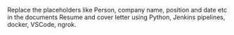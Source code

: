 Replace the placeholders like Person, company name, position and date etc in the documents Resume and cover letter using Python, Jenkins pipelines, docker, VSCode, ngrok.
